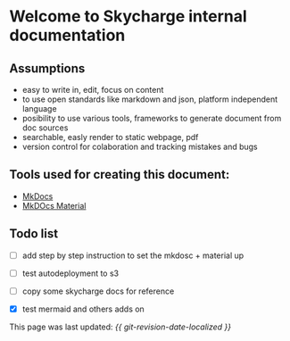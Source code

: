 # Welcome to Skycharge internal documentation

## Assumptions
- easy to write in, edit, focus on content
- to use open standards like markdown and json, platform independent language
- posibility to use various tools, frameworks to generate document from doc sources
- searchable, easly render to static webpage, pdf
- version control for colaboration and tracking mistakes and bugs


## Tools used for creating this document:
- [MkDocs](https://www.mkdocs.org)
- [MkDOcs Material](https://squidfunk.github.io/mkdocs-material/)
<!-- TODO add {:target="_blank"} -->

## Todo list
- [ ] add step by step instruction to set the mkdosc + material up
- [ ] test autodeployment to s3
- [ ] copy some skycharge docs for reference
- [X] test mermaid and others adds on


This page was last updated: *{{ git-revision-date-localized }}*